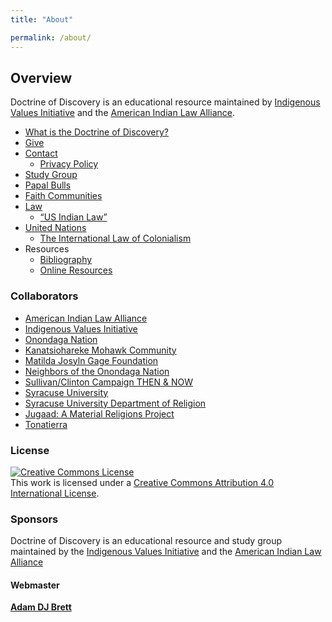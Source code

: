 ```yaml
---
title: "About"

permalink: /about/
---
```


## Overview
Doctrine of Discovery is an educational resource maintained by [Indigenous Values Initiative](indigenousvalues.org) and the [American Indian Law Alliance](https://aila.ngo).

*   [What is the Doctrine of Discovery?](/what-is-the-doctrine-of-discovery/)
*   [Give](/give/)
*   [Contact](/contact/)
    *   [Privacy Policy](/privacy-policy/)
*   [Study Group](/study-group/)
*   [Papal Bulls](/papal-bulls/)
*   [Faith Communities](/faith-communities/)
*   [Law](/law/)
    *   [“US Indian Law”](/us-indian-law-panel/)
*   [United Nations](/united-nations/)
    *   [The International Law of Colonialism](/the-doctrine-of-discovery-the-international-law-of-colonialism/)
*   Resources
      *   [Bibliography](/bibliography/)
      *   [Online Resources](/online-resources/)

### Collaborators

*   [American Indian Law Alliance](https://aila.ngo/)
*   [Indigenous Values Initiative](https://indigenousvalues.org/)
*   [Onondaga Nation](http://www.onondaganation.org/)
*   [Kanatsiohareke Mohawk Community](http://www.mohawkcommunity.com/)
*   [Matilda Josyln Gage Foundation](http://www.matildajoslyngage.org/)
*   [Neighbors of the Onondaga Nation](http://www.peacecouncil.net/noon/)
*   [Sullivan/Clinton Campaign THEN & NOW](http://sullivanclinton.com/)
*   [Syracuse University](https://www.syracuse.edu/)
*   [Syracuse University Department of Religion](http://religion.syr.edu/)
*   [Jugaad: A Material Religions Project](https://jugaad.pub)
*   [Tonatierra](http://www.Tonatierra.org)

### License
[![Creative Commons License](https://i.creativecommons.org/l/by/4.0/88x31.png)](http://creativecommons.org/licenses/by/4.0/)  
This work is licensed under a [Creative Commons Attribution 4.0 International License](http://creativecommons.org/licenses/by/4.0/).

### Sponsors
Doctrine of Discovery is an educational resource and study group maintained by the [Indigenous Values Initiative](https://indigenousvalues.org) and the [American Indian Law Alliance](https://aila.ngo)

#### Webmaster
[**Adam DJ Brett**](https://adamdjbrett.com)

